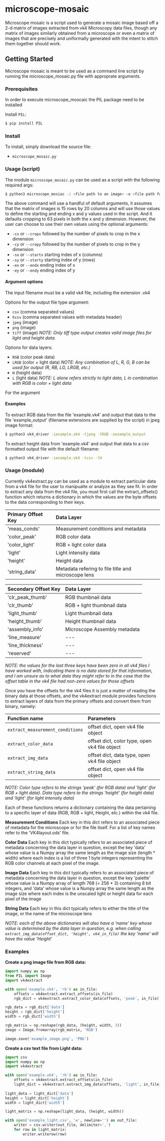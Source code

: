 # microscope-mosaic

Microscope mosaic is a script used to generate a mosaic image based off a
2-d matrix of images extracted from vk4 Microscopy data files, though
any matrix of images similarly obtained from a microscope or even a 
matrix of images that are precisely and uniformally generated with the 
intent to stitch them together should work.

## Getting Started

Microscope mosaic is meant to be used as a command line script by running the 
microscope_mosaic.py file with approprate arguments. 

### Prerequisites

In order to execute microscope_moscaic the PIL package need to be
installed

Install `PIL`:

```sh
$ pip install PIL
```

### Install

To install, simply download the source file:

* `microscope_mosaic.py`

### Usage (script)

The module `microscope_mosaic.py` can be used as a script with the following required
args:

```sh
$ python3 microscope_mosiac -i <file path to an image> -o <file path for output> 
```

The above command will use a handful of default arguments, it assumes that the 
matrix of images is 15 rows by 20 columns and will use those values to define
the starting and ending x and y values used in the script. And it defaults cropping
to 63 pixels in both the x and y dimension. However, the user can choose to use their
own values using the optional arguments:

* `-cx` or `--cropx` followed by the number of pixels to crop in the x dimension
* `-cy` or `--cropy` followed by the number of pixels to crop in the y dimension
* `-sx` or `--startx` starting index of x (columns)
* `-sy` or `--starty` starting index of y (rows)
* `-ex` or `--endx` ending index of x 
* `-ey` or `--endy` ending index of y



#### Argument options

The input filename must be a valid vk4 file, including the extension .vk4

Options for the output file type argument:

* `csv` (comma separated values)
* `hcsv` (comma separated values with metadata header)
* `jpeg` (image)
* `png` (image)
* `tiff` (image)
*NOTE: Only tiff type output creates valid image files for light and height
data.*

Options for data layers:

* `RGB` (color peak data) 
* `LRGB` (color + light data)
*NOTE: Any combination of L, R, G, B can be used for output (R, RB, LG, LRGB, etc.)* 
* `H` (height data)
* `L` (light data)
*NOTE: L alone refers strictly to light data, L in combination with RGB is color +
light data*

For the argument 

#### Examples

To extract RGB data from the file 'example.vk4' and output that data to the
file 'example_output' (filename extensions are supplied by the script) in jpeg 
image format:

```sh
$ python3 vk4_driver -iexample.vk4 -tjpeg -lRGB -oexample_output 
```

To extract height data from 'example.vk4' and output that data to a csv 
formatted output file with the default filename:

```sh
$ python3 vk4_driver -iexample.vk4 -tcsv -lH 
```

### Usage (module)

Currently vk4extract.py can be used as a module to extract particular data from
a vk4 file for the user to manipualte or analyze as they see fit. In order to 
extract any data from the vk4 file, you must first call the extract_offsets() 
function which returns a dictionary in which the values are the byte offsets 
to the data corresponding to their keys. 


Primary Offset Key | Data Layer 
:----------------- | :--------- 
'meas_conds' | Measurement conditions and metadata
'color_peak' | RGB color data
'color_light' | RGB + light color data
'light' | Light intensity data
'height' | Height data
'string_data' | Metadata refering to file title and microscope lens

Secondary Offset Key  | Data Layer
:-------------------  | :---------
'clr_peak_thumb' | RGB thumbnail data
'clr_thumb' | RGB + light thumbnail data
'light_thumb' | Light thumbnail data
'height_thumb' | Height thumbnail data
'assembly_info' | Microscope Assembly metadata
'line_measure' | ---
'line_thickness' | ---
'reserved' | ---

*NOTE: the values for the last three keys have been zero in all vk4 files I have worked with, indicating there is no data stored for that information, and I am unsure as to what data they might refer to in the case that the offset table in the vk4 file had non-zero values for those offsets*


Once you have the offsets for the vk4 files it is just a matter of reading the
binary data at those offsets, and the vk4extract module provides functions to
extract layers of data from the primary offsets and convert them from binary,
namely:

Function name | Parameters
:------------ | :---------
`extract_measurement_conditions` | offset dict, open vk4 file object 
`extract_color_data` |  offset dict, color type, open vk4 file object
`extract_img_data`  | offset dict, data type, open vk4 file object
`extract_string_data` | offset dict, open vk4 file object

*NOTE: Color type refers to the strings 'peak' (for RGB data) and 'light' (for RGB + light data). Data type refers to the strings 'height' (for height data) and 'light' (for light intensity data)* 


Each of these functions returns a dictionary containing the data pertaining
to a specific layer of data (RGB, RGB + light, Height, etc.) within the vk4 file.

**Measurement Conditions**
Each key in this dict refers to an associated piece of metadata for the microscope or 
for the file itself. For a list of key names refer to the 'VK4layout.ods' file.

**Color Data**
Each key in this dict typically refers to an associated piece of metadata
concerning the data layer in question, except the key 'data' whose value is a
Numpy array the same length as the image size (length * width) where each index
is a list of three 1 byte integers representing the RGB color channels at each
pixel of the image.

**Image Data**
Each key in this dict typically refers to an associated piece of metadata
concerning the data layer in question, except the key 'palette' whose value is
a Numpy array of length 768 (= 256 * 3) containing 8 bit integers, and 'data'
whose value is a Numpy array the same length as the image size where each index
is the unscaled light or height data for each pixel of the image

**String Data**
Each key in this dict typically refers to either the title of the image, or the
name of the microscope lens

*NOTE: each of the above dictionaries will also have a 'name' key whose value is determined by the data layer in question, e.g. when calling `extract_img_data(offset_dict, 'height', vk4_in_file)` the key 'name' will have the value 'Height'*

### Examples

**Create a png image file from RGB data:**

```python
import numpy as np
from PIL import Image
import vk4extract

with open('example.vk4', 'rb') as in_file:
    offsets = vk4extract.extract_offsets(in_file)
    rgb_dict = vk4extract.extract_color_data(offsets, 'peak', in_file)

rgb_data = rgb_dict['data']
height = rgb_dict['height']
width = rgb_dict['width']

rgb_matrix = np.reshape(rgb_data, (height, width, 3))
image = Image.fromarray(rgb_matrix, 'RGB')

image.save('example_image.png', 'PNG')
```

**Create a csv text file from Light data:**

```python
import csv
import numpy as np
import vk4extract

with open('example.vk4', 'rb') as in_file:
    offsets = vk4extract.extract_offsets(in_file)
    light_dict = vk4extract.extract_img_data(offsets, 'light', in_file)
    
light_data = light_dict['data']
height = light_dict['height']
width = light_dict['width']

light_matrix = np.reshape(light_data, (height, width))

with open('example_light.csv', 'w', newline='') as out_file:
    writer = csv.writer(out_file, delimiter=',')
    for row in light_matrix:
        writer.writerow(row)

```
















